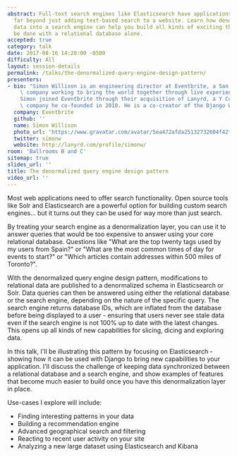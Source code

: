 ```yaml
---
abstract: Full-text search engines like Elasticsearch have applications that stretch
  far beyond just adding text-based search to a website. Learn how denormalizing your
  data into a search engine can help you build all kinds of exciting things that couldn't
  be done with a relational database alone.
accepted: true
category: talk
date: 2017-08-16 14:20:00 -0500
difficulty: All
layout: session-details
permalink: /talks/the-denormalized-query-engine-design-pattern/
presenters:
- bio: "Simon Willison is an engineering director at Eventbrite, a San Francisco ticketing\
    \ company working to bring the world together through live experiences.\r\n\r\n\
    Simon joined Eventbrite through their acquisition of Lanyrd, a Y Combinator funded\
    \ company he co-founded in 2010. He is a co-creator of the Django Web Framework."
  company: Eventbrite
  github: ''
  name: Simon Willison
  photo_url: 'https://www.gravatar.com/avatar/5ea472afda25132732604f42f5256d79?s=400'
  twitter: simonw
  website: http://lanyrd.com/profile/simonw/
room: 'Ballrooms B and C'
sitemap: true
slides_url: ''
title: The denormalized query engine design pattern
video_url: ''
---
```


Most web applications need to offer search functionality. Open source tools like Solr and Elasticsearch are a powerful option for building custom search engines... but it turns out they can be used for way more than just search.

By treating your search engine as a denormalization layer, you can use it to answer queries that would be too expensive to answer using your core relational database. Questions like "What are the top twenty tags used by my users from Spain?" or "What are the most common times of day for events to start?" or "Which articles contain addresses within 500 miles of Toronto?".

With the denormalized query engine design pattern, modifications to relational data are published to a denormalized schema in Elasticsearch or Solr. Data queries can then be answered using either the relational database or the search engine, depending on the nature of the specific query. The search engine returns database IDs, which are inflated from the database before being displayed to a user - ensuring that users never see stale data even if the search engine is not 100% up to date with the latest changes. This opens up all kinds of new capabilities for slicing, dicing and exploring data.

In this talk, I'll be illustrating this pattern by focusing on Elasticsearch - showing how it can be used with Django to bring new capabilities to your application. I'll discuss the challenge of keeping data synchronized between a relational database and a search engine, and show examples of features that become much easier to build once you have this denormalization layer in place.

Use-cases I explore will include:
* Finding interesting patterns in your data
* Building a recommendation engine
* Advanced geographical search and filtering
* Reacting to recent user activity on your site
* Analyzing a new large dataset using Elasticsearch and Kibana
